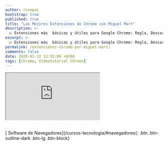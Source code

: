 ```yaml
---
author: rosepac
bootstrap: true
published: true
title: "Las Mejores Extensiones de Chrome con Miguel Mart"
description: >-
  ▷ Extensiones más  básicas y útiles para Google Chrome: Regla, Descargar Documentos, Bloquear Publicidad, Colores, Contraseñas, Etc
excerpt: >-
  ▷ Extensiones más  básicas y útiles para Google Chrome: Regla, Descargar Documentos, Bloquear Publicidad, Colores, Contraseñas, Etc
permalink: /extensiones-chrome-por-miguel-mart/
comments: false
date: 2020-01-22 13:55:00 +0200
tags: [Chrome, Videotutorial Chrome]
---
```


<div class="embed-responsive embed-responsive-16by9">
  <iframe class="embed-responsive-item" src="https://www.youtube-nocookie.com/embed/videoseries?list=PLc1tOQeSq49OqJh7AGmUU3_8MUT9u8fyl" allowfullscreen></iframe>
</div><br/>

[<i class="far fa-window-maximize"></i> Software de Navegadores](/cursos-tecnologia/#navegadores{: .btn .btn-outline-dark .btn-lg .btn-block}